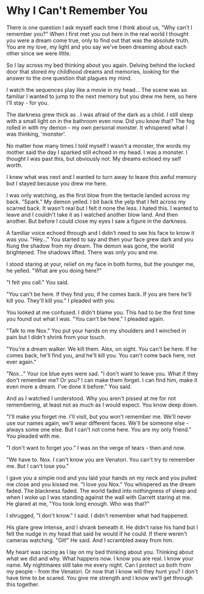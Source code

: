 # Why I Can't Remember You
There is  one question I ask myself each time I think about us, "Why can't I remember you?" When I first met you out here in the real world I thought you were a dream come true, only to find out that was the absolute truth.  You are my love, my light and you say we've been dreaming about each other since we were little.
 
So I lay across my bed thinking about you again. Delving behind the locked door that stored my childhood dreams and memories, looking for the answer to the one question that plagues my mind.

I watch the sequences play like a movie in my head... The scene was so familiar I wanted to jump to the next memory but you drew me here, so here I'll stay - for you.

The darkness grew thick as .  I was afraid of the dark as a child.  I still sleep with a small light on in the bathroom even now.  Did you know that?  The fog rolled in with my demon - my own personal monster.  It whispered what I was thinking, 'monster'.  

No matter how many times I told myself I wasn't a monster, the words my mother said the day I sparked still echoed in my head.  I was a monster.  I thought I was past this, but obviously not.  My dreams echoed my self worth.

I knew what was next and I wanted to turn away to leave this awful memory but I stayed because you drew me here.

I was only watching, as the first blow from the tentacle landed across my back.  "Spark."  My demon yelled.  I bit back the yelp that I felt across my scarred back.  It wasn't real but I felt it none the less.  I hated this.  I wanted to leave and I couldn't take it as I watched another blow land. And then another.  But before I could close my eyes I saw a figure in the darkness.  

A familiar voice echoed through and I didn't need to see his face to know it was you.  "Hey..." You started to say and then your face grew dark and you flung the shadow from my dream.  The demon was gone, the world brightened.  The shadows lifted.  There was only you and me.  

I stood staring at your, relief on my face in both forms, but the younger me, he yelled.  "What are you doing here?"

"I felt you call."  You said.

"You can't be here.  If they find you, if he comes back.  If you are here he'll kill you.  They'll kill you."  I pleaded with you.

You looked at me confused.  I didn't blame you.  This had to be the first time you found out what I was.  "You can't be here."  I pleaded again.  

"Talk to me Nox."  You put your hands on my shoulders and I winched in pain but I didn't shrink from your touch.  

"You're a dream walker.  We kill them.  Alex, on sight.  You can't be here.  If he comes back, he'll find you, and he'll kill you.  You can't come back here, not ever again."

"Nox..."  Your ice blue eyes were sad.  "I don't want to leave you.  What if they don't remember me?  Or you?  I can make them forget.  I can find him, make it even more a dream.  I've done it before."  You said.  

And as I watched I understood.  Why you aren't pissed at me for not remembering, at least not as much as I would expect.  You know deep down.

"I'll make you forget me.  I'll visit, but you won't remember me.  We'll never use our names again, we'll wear different faces.  We'll be someone else - always some one else.  But I can't not come here.  You are my only friend."  You pleaded with me.

"I don't want to forget you."  I was on the verge of tears - then and now.

"We have to.  Nox.  I can't know you are Venatori.  You can't try to remember me.  But I can't lose you."

I gave you a simple nod and you laid your hands on my neck and you pulled me close and you kissed me.  "I love you Nox."  You whispered as the dream faded.  The blackness faded.  The world faded into nothingness of sleep and when I woke up I was standing against the wall with Garrett staring at me.  He glared at me, "You took long enough.  Who was that?"

I shrugged, "I don't know."  I said.  I didn't remember what had happened.  

His glare grew intense, and I shrank beneath it.  He didn't raise his hand but I felt the nudge in my head that said he would if he could.  If there weren't cameras watching.  "Git!"  He said.  And I scrambled away from him.

My heart was racing as I lay on my bed thinking about you.  Thinking about what we did and why.  What happens now.  I know you are real.  I know your name.  My nightmares still take me every night.  Can I protect us both from my people - from the Venatori.  Or now that I know will they hunt you?  I don't have time to be scared.  You give me strength and I know we'll get through this together.  


<!--stackedit_data:
eyJoaXN0b3J5IjpbNjI5ODQxNDkwLC0xOTAwMzQyOTU2LDE2MT
I0MTgzMjgsLTE1MTcxNTUyNTEsMjA3MjcyMjA2NywtOTY4MjEz
NV19
-->